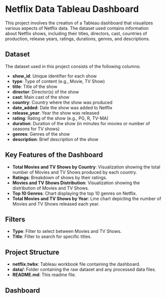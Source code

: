 # Netflix Data Tableau Dashboard
  
 This project involves the creation of a Tableau dashboard that visualizes various aspects of Netflix data. The dataset used contains information about Netflix shows, including their titles, directors, cast, countries of production, release years, ratings, durations, genres, and descriptions.

## Dataset 

The dataset used in this project consists of the following columns:

- **show_id**: Unique identifier for each show
- **type**: Type of content (e.g., Movie, TV Show)
- **title**: Title of the show
- **director**: Director(s) of the show
- **cast**: Main cast of the show
- **country**: Country where the show was produced
- **date_added**: Date the show was added to Netflix
- **release_year**: Year the show was released
- **rating**: Rating of the show (e.g., PG, R, TV-MA)
- **duration**: Duration of the show (in minutes for movies or number of seasons for TV shows)
- **genres**: Genres of the show
- **description**: Brief description of the show

## Key Features of the Dashboard

- **Total Movies and TV Shows by Country**: Visualization showing the total number of Movies and TV Shows produced by each country.
- **Ratings**: Breakdown of shows by their ratings.
- **Movies and TV Shows Distribution**: Visualization showing the distribution of Movies and TV Shows.
- **Top 10 Genres**: Chart displaying the top 10 genres on Netflix.
- **Total Movies and TV Shows by Year**: Line chart depicting the number of Movies and TV Shows released each year.

## Filters 

- **Type**: Filter to select between Movies and TV Shows.
- **Title**: Filter to search for specific titles.

## Project Structure

- **netflix.twbx**: Tableau workbook file containing the dashboard.
- **data/**: Folder containing the raw dataset and any processed data files.
- **README.md**: This readme file.

## Dashboard 

